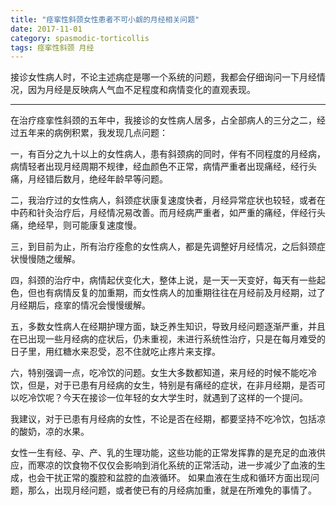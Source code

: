 ```yaml
---
title: "痉挛性斜颈女性患者不可小觑的月经相关问题"
date: 2017-11-01
category: spasmodic-torticollis
tags: 痉挛性斜颈 月经
---
```


接诊女性病人时，不论主述病症是哪一个系统的问题，我都会仔细询问一下月经情况，因为月经是反映病人气血不足程度和病情变化的直观表现。

***

在治疗痉挛性斜颈的五年中，我接诊的女性病人居多，占全部病人的三分之二，经过五年来的病例积累，我发现几点问题：

一，有百分之九十以上的女性病人，患有斜颈病的同时，伴有不同程度的月经病，病情轻者出现月经周期不规律，经血颜色不正常，病情严重者出现痛经，经行头痛，月经错后数月，绝经年龄早等问题。

二，我治疗过的女性病人，斜颈症状康复速度快者，月经异常症状也较轻，或者在中药和针灸治疗后，月经情况易改善。而月经病严重者，如严重的痛经，伴经行头痛，绝经早，则可能康复速度慢。

三，到目前为止，所有治疗痊愈的女性病人，都是先调整好月经情况，之后斜颈症状慢慢随之缓解。

四，斜颈的治疗中，病情起伏变化大，整体上说，是一天一天变好，每天有一些起色，但也有病情反复的加重期，而女性病人的加重期往往在月经前及月经期，过了月经期后，痉挛的情况会慢慢缓解。

五，多数女性病人在经期护理方面，缺乏养生知识，导致月经问题逐渐严重，并且在已出现一些月经病的症状后，仍未重视，未进行系统性治疗，只是在每月难受的日子里，用红糖水来忍受，忍不住就吃止疼片来支撑。

六，特别强调一点，吃冷饮的问题。女生大多数都知道，来月经的时候不能吃冷饮，但是，对于已患有月经病的女生，特别是有痛经的症状，在非月经期，是否可以吃冷饮呢？今天在接诊一位年轻的女大学生时，就遇到了这样的一个提问。

我建议，对于已患有月经病的女性，不论是否在经期，都要坚持不吃冷饮，包括凉的酸奶，凉的水果。

女性一生有经、孕、产、乳的生理功能，这些功能的正常发挥靠的是充足的血液供应，而寒凉的饮食物不仅仅会影响到消化系统的正常活动，进一步减少了血液的生成，也会干扰正常的腹腔和盆腔的血液循环。
如果血液在生成和循环方面出现问题，那么，出现月经问题，或者使已有的月经病加重，就是在所难免的事情了。